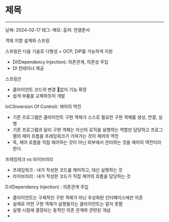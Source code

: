 # 제목
---

날짜: 2024-02-17
태그:
메모:
출처:
연결문서



객체 지향 설계와 스프링

스프링은 다음 기술로 다형성 + OCP, DIP를 가능하게 지원
- DI(Dependency Injection): 의존관계, 의존성 주입
- DI 컨테이너 제공

스프링은
- 클라이언트 코드의 변경 없이 기능 확장
- 쉽게 부품을 교체하듯이 개발


IoC(Inversion Of Control): 제어의 역전
- 기존 프로그램은 클라이언트 구현 객체가 스스로 필요한 구현 객체를 생성, 연결, 실행
- 기존 프로그램과 달리 구현 객체는 자신의 로직을 실행하는 역할만 담당하고 프로그램의 제어 흐름을 프레임워크가 가져가는 것이 제어의 역전
- 즉, 제어 흐름을 직접 제어하는 것이 아닌 외부에서 관리하는 것을 제어의 역전이라 한다.


프레임워크 vs 라이브러리
- 프레임워크 : 내가 작성한 코드를 제어하고, 대신 실행하는 것
- 라이브러리 : 내가 작성한 코드가 직접 제어의 흐름을 담당하는 것


D.I(Dependency Injection) : 의존관계 주입
- 클라이언트는 구체적인 구현 객체가 아닌 추상화된 인터페이스에만 의존
- 실제로 어떤 구현 객체가 실행될지는 클라이언트는 알지 못함
- 실행 시점에 결정되는 동적인 의존 관계와 관련된 개념
- 